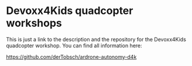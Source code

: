 # Devoxx4Kids quadcopter workshops

This is just a link to the description and the repository for the Devoxx4Kids quadcopter workshop.
You can find all information here:

https://github.com/derTobsch/ardrone-autonomy-d4k
